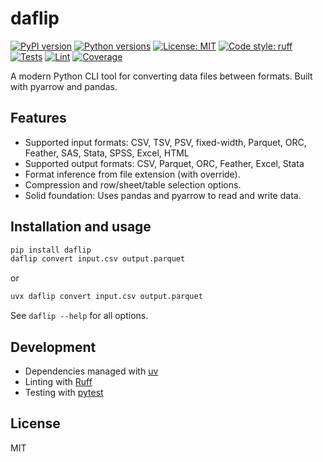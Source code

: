 # daflip

[![PyPI version](https://badge.fury.io/py/daflip.svg)](https://badge.fury.io/py/daflip)
[![Python versions](https://img.shields.io/pypi/pyversions/daflip.svg)](https://pypi.org/project/daflip/)
[![License: MIT](https://img.shields.io/badge/License-MIT-yellow.svg)](https://opensource.org/licenses/MIT)
[![Code style: ruff](https://img.shields.io/badge/code%20style-ruff-000000.svg)](https://github.com/astral-sh/ruff)
[![Tests](https://github.com/vgreg/daflip/actions/workflows/test.yml/badge.svg)](https://github.com/vgreg/daflip/actions/workflows/test.yml)
[![Lint](https://github.com/vgreg/daflip/actions/workflows/lint.yml/badge.svg)](https://github.com/vgreg/daflip/actions/workflows/lint.yml)
[![Coverage](https://codecov.io/gh/vgreg/daflip/branch/main/graph/badge.svg)](https://codecov.io/gh/vgreg/daflip)

A modern Python CLI tool for converting data files between formats. Built with pyarrow and pandas.

## Features
- Supported input formats: CSV, TSV, PSV, fixed-width, Parquet, ORC, Feather, SAS, Stata, SPSS, Excel, HTML
- Supported output formats: CSV, Parquet, ORC, Feather, Excel, Stata
- Format inference from file extension (with override).
- Compression and row/sheet/table selection options.
- Solid foundation: Uses pandas and pyarrow to read and write data.

## Installation and usage

```sh
pip install daflip
daflip convert input.csv output.parquet
```

or

```sh
uvx daflip convert input.csv output.parquet
```

See `daflip --help` for all options.

## Development
- Dependencies managed with [uv](https://github.com/astral-sh/uv)
- Linting with [Ruff](https://github.com/astral-sh/ruff)
- Testing with [pytest](https://docs.pytest.org/)

## License
MIT
